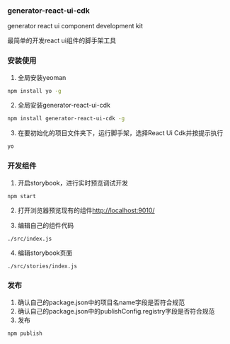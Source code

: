 ### generator-react-ui-cdk
generator react ui component development kit

最简单的开发react ui组件的脚手架工具

### 安装使用
1.  全局安装yeoman

```bash
npm install yo -g
```

2.  全局安装generator-react-ui-cdk

```bash
npm install generator-react-ui-cdk -g
```

3.  在要初始化的项目文件夹下，运行脚手架，选择React Ui Cdk并按提示执行

```bash
yo
```

### 开发组件

1.  开启storybook，进行实时预览调试开发

```bash
npm start
```

2.  打开浏览器预览现有的组件[http://localhost:9010/](http://localhost:9010/)

3.  编辑自己的组件代码
    
`./src/index.js`

4.  编辑storybook页面

`./src/stories/index.js`

### 发布

1.  确认自己的package.json中的项目名name字段是否符合规范
2.  确认自己的package.json中的publishConfig.registry字段是否符合规范
3.  发布

```bash
npm publish
```